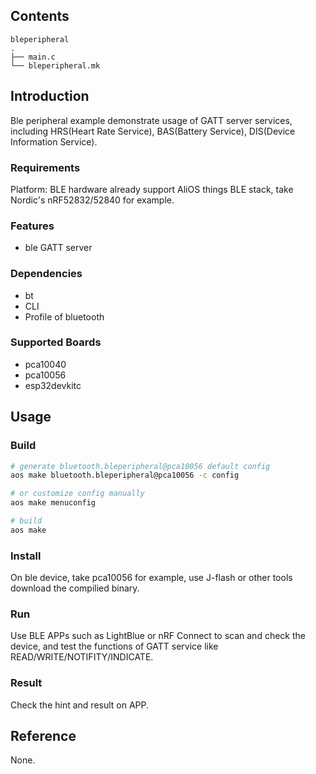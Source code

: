 ## Contents

```
bleperipheral
.
├── main.c
└── bleperipheral.mk
```

## Introduction

Ble peripheral example demonstrate usage of GATT server services, including HRS(Heart Rate Service), BAS(Battery Service), DIS(Device Information Service).

### Requirements

Platform: BLE hardware already support AliOS things BLE stack, take Nordic's nRF52832/52840 for example.

### Features

- ble GATT server

### Dependencies

- bt
- CLI
- Profile of bluetooth

### Supported Boards

- pca10040
- pca10056
- esp32devkitc

## Usage

### Build


```sh
# generate bluetooth.bleperipheral@pca10056 default config
aos make bluetooth.bleperipheral@pca10056 -c config

# or customize config manually
aos make menuconfig

# build
aos make
```

### Install

On ble device, take pca10056 for example, use J-flash or other tools download the compilied binary.

### Run

Use BLE APPs such as LightBlue or nRF Connect to scan and check the device, and test the functions of GATT service like READ/WRITE/NOTIFITY/INDICATE.

### Result

Check the hint and result on APP.

## Reference

None.
